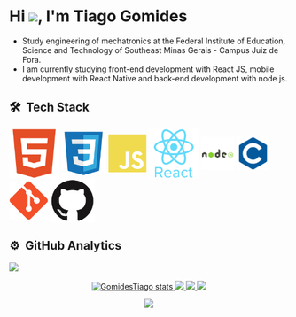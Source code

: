 
<h1 align="left">Hi <img width="80" src="https://raw.githubusercontent.com/kaueMarques/kaueMarques/master/hi.gif" width="3px">, I'm Tiago Gomides</h1>


- Study engineering of mechatronics at the Federal Institute of Education, Science and Technology of Southeast Minas Gerais - Campus Juiz de Fora. 
- I am currently studying front-end development with React JS, mobile development with React Native and back-end development with node js.


## 🛠 &nbsp;Tech Stack

<div>
      <img align="center" alt="HTML5" height="90" width="90" src="https://raw.githubusercontent.com/devicons/devicon/master/icons/html5/html5-plain.svg">     
      <img align="center" alt="CSS3" height="80" width="80" src="https://raw.githubusercontent.com/devicons/devicon/master/icons/css3/css3-original.svg">
      <img align="center" alt="js" height="70" width="70" src="https://raw.githubusercontent.com/devicons/devicon/master/icons/javascript/javascript-plain.svg">     
       <img align="center" alt="react" height="90" width="90" src="https://raw.githubusercontent.com/devicons/devicon/master/icons/react/react-original-wordmark.svg">
      <img align="center" alt="nodjs" height="60" width="60" src="https://raw.githubusercontent.com/devicons/devicon/master/icons/nodejs/nodejs-original-wordmark.svg">              
      <img align="center" alt="c" height="60" width="60" src="https://raw.githubusercontent.com/devicons/devicon/master/icons/c/c-plain.svg">     
      <img align="center" alt="git" height="70" width="70" src="https://raw.githubusercontent.com/devicons/devicon/master/icons/git/git-original.svg">     
      <img align="center" alt="github" height="80" width="80" src="https://raw.githubusercontent.com/devicons/devicon/master/icons/github/github-original.svg">   
</div>

## ⚙️ &nbsp;GitHub Analytics
![](https://komarev.com/ghpvc/?username=GomidesTiago&color=447ff7&label=Visitor+count)
<p align="center">
  <a href="https://github.com/GomidesTiago">
    <img width="550" src="https://github-readme-stats.vercel.app/api?username=GomidesTiago&show_icons=true&theme=github_dark&hide_border=true" alt="GomidesTiago stats"/>
    <img width="550" src="https://github-readme-streak-stats.herokuapp.com/?user=GomidesTiago&theme=github-dark-blue&hide_border=true" />
         <img width="550" src = "https://github-readme-stats.vercel.app/api/top-langs/?username=Gomidestiago&layout=compact&theme=github_dark&hide_border=true alt="GomidesTiago stats"/>
    <img src="https://activity-graph.herokuapp.com/graph?username=GomidesTiago&theme=react-dark" />
       
  </a>
</p>


<p  align="center">
<img src="https://user-images.githubusercontent.com/73097560/115834477-dbab4500-a447-11eb-908a-139a6edaec5c.gif">             
<br>

</div>
</p>
